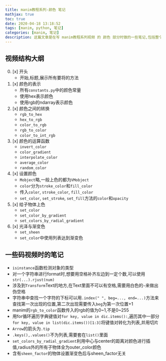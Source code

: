 ```yaml
---
title: manim教程系列-颜色 笔记
mathjax: true
toc: true
date: 2020-04-18 13:18:52
tags: [manim, python, 笔记]
categories: [manim, 笔记]
description: 这篇文章是在写 manim教程系列视频 的 颜色 部分时做的一些笔记,包括整个视频的结构和写代码时了解的一些用法的笔记。视频目前已经完成,还没有发布
---
```


## 视频结构大纲
0. [x] 开头
    - 开始,标题,展示所有要将的方法
1. [x] 颜色的表示
    - 所有`constants.py`中的颜色常量
    - 使用hex表示颜色
    - 使用rgb的ndarray表示颜色
2. [x] 颜色之间的转换
    - `rgb_to_hex`
    - `hex_to_rgb`
    - `color_to_rgb`
    - `rgb_to_color`
    - `color_to_int_rgb`
3. [x] 颜色的运算函数
    - `invert_color`
    - `color_gradient`
    - `interpolate_color`
    - `average_color`
    - `random_color`
4. [x] 设置颜色
    - `Mobject`略,一般上色的都为`VMobject`
    - `color`分为`stroke_color`和`fill_color`
    - 传入`color`, `stroke_color`, `fill_color`
    - `set_color`, `set_stroke`, `set_fill`方法的`color`和`opacity`
5. [x] 给子物体上色
    - `set_color`
    - `set_color_by_gradient`
    - `set_colors_by_radial_gradient`
6. [x] 光泽与渐变色
    - `set_sheen`
    - `set_color`中使用列表达到渐变色

## 一些码视频时的笔记

- `isinstance`函数检测对象的类型
- 对一个字符串进行format时,想要用空格补齐左边到一定个数,可以使用`str(...).rjust(num)`
- 涉及到`Transform`Text的地方,在Text里面不可以有空格,需要用白色的`~`来做出伪空格
- 字符串中查找一个字符的下标可以用`.index(" ", beg=..., end=...)`方法来查找第一次出现的位置,第二次出现需要传入`beg`为第一次位置+1
- manim的`rgb_to_color`函数传入的rgb的值为0~1,不是0~255
- 用for循环遍历字典键值对`for key, value in dic.items():`,遍历其中一部分`for key, value in list(dic.items())[1:3]`将键值对转化为列表,并用切片
- `Arrow`的箭头为`.tip`
- `.keys(),.values()`不为列表,需要套在`list()`里面
- `set_colors_by_radial_gradient`利用中心与center的距离对颜色进行插值,radius外的所有子物体全为outer_color颜色
- 含有`sheen_factor`的物体设置渐变色后与sheen_factor无关